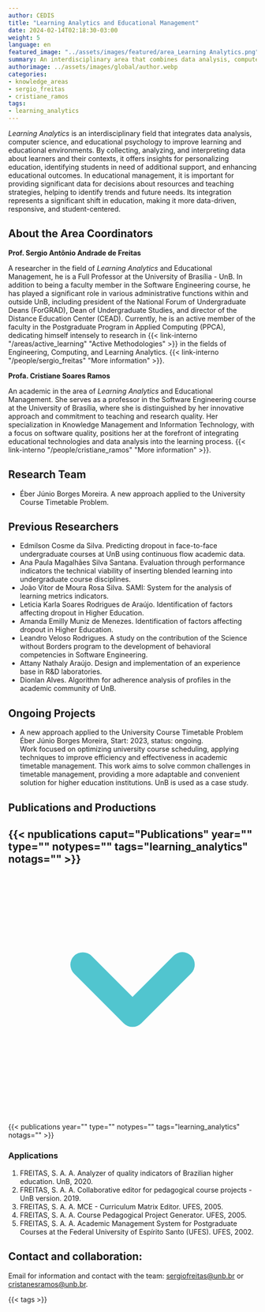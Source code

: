 ```yaml
---
author: CEDIS
title: "Learning Analytics and Educational Management"
date: 2024-02-14T02:18:30-03:00
weight: 5
language: en
featured_image: "../assets/images/featured/area_Learning Analytics.png"
summary: An interdisciplinary area that combines data analysis, computer science, and educational psychology to enhance learning and educational environments. By collecting, analyzing, and interpreting data about learners and their contexts, it provides insights to personalize education, identify students who need more support, and improve educational outcomes.
authorimage: ../assets/images/global/author.webp
categories:
- knowledge_areas
- sergio_freitas
- cristiane_ramos
tags: 
- learning_analytics
---
```


*Learning Analytics* is an interdisciplinary field that integrates data analysis, computer science, and educational psychology to improve learning and educational environments. By collecting, analyzing, and interpreting data about learners and their contexts, it offers insights for personalizing education, identifying students in need of additional support, and enhancing educational outcomes. In educational management, it is important for providing significant data for decisions about resources and teaching strategies, helping to identify trends and future needs. Its integration represents a significant shift in education, making it more data-driven, responsive, and student-centered.

## About the Area Coordinators

**Prof. Sergio Antônio Andrade de Freitas**

A researcher in the field of *Learning Analytics* and Educational Management, he is a Full Professor at the University of Brasília - UnB. In addition to being a faculty member in the Software Engineering course, he has played a significant role in various administrative functions within and outside UnB, including president of the National Forum of Undergraduate Deans (ForGRAD), Dean of Undergraduate Studies, and director of the Distance Education Center (CEAD). Currently, he is an active member of the faculty in the Postgraduate Program in Applied Computing (PPCA), dedicating himself intensely to research in {{< link-interno "/areas/active_learning" "Active Methodologies" >}} in the fields of Engineering, Computing, and Learning Analytics. {{< link-interno "/people/sergio_freitas" "More information" >}}.

**Profa. Cristiane Soares Ramos**

An academic in the area of *Learning Analytics* and Educational Management. She serves as a professor in the Software Engineering course at the University of Brasília, where she is distinguished by her innovative approach and commitment to teaching and research quality. Her specialization in Knowledge Management and Information Technology, with a focus on software quality, positions her at the forefront of integrating educational technologies and data analysis into the learning process. {{< link-interno "/people/cristiane_ramos" "More information" >}}.
## Research Team
- Éber Júnio Borges Moreira. A new approach applied to the University Course Timetable Problem.
## Previous Researchers
- Edmilson Cosme da Silva. Predicting dropout in face-to-face undergraduate courses at UnB using continuous flow academic data.
- Ana Paula Magalhães Silva Santana. Evaluation through performance indicators the technical viability of inserting blended learning into undergraduate course disciplines.
- João Vitor de Moura Rosa Silva. SAMI: System for the analysis of learning metrics indicators.
- Leticia Karla Soares Rodrigues de Araújo. Identification of factors affecting dropout in Higher Education.
- Amanda Emilly Muniz de Menezes. Identification of factors affecting dropout in Higher Education.
- Leandro Veloso Rodrigues. A study on the contribution of the Science without Borders program to the development of behavioral competencies in Software Engineering.
- Attany Nathaly Araújo. Design and implementation of an experience base in R&D laboratories.
- Dionlan Alves. Algorithm for adherence analysis of profiles in the academic community of UnB.
## Ongoing Projects
- A new approach applied to the University Course Timetable Problem  
    Éber Júnio Borges Moreira, Start: 2023, status: ongoing.  
    Work focused on optimizing university course scheduling, applying techniques to improve efficiency and effectiveness in academic timetable management. This work aims to solve common challenges in timetable management, providing a more adaptable and convenient solution for higher education institutions. UnB is used as a case study.
## Publications and Productions

<div id="npublications-section" x-data="{ showPublications: false }">
    <h2 id="npublications-title" @click="showPublications = !showPublications" class="text-xl font-bold mb-2 cursor-pointer flex items-center text-primary-900">
      {{< npublications caput="Publications" year="" type="" notypes="" tags="learning_analytics" notags="" >}}
      <svg :class="{'rotate-0': !showPublications, 'rotate-180': showPublications}" class="ml-2 h-5 w-5 transform transition-transform duration-200" xmlns="http://www.w3.org/2000/svg" viewBox="0 0 20 20" fill="#51C5CF"><path fill-rule="evenodd" d="M5.293 7.293a1 1 0 011.414 0L10 10.586l3.293-3.293a1 1 0 111.414 1.414l-4 4a1 1 0 01-1.414 0l-4-4a1 1 0 010-1.414z" clip-rule="evenodd" /></svg>
    </h2>
    <div x-show="showPublications" x-cloak>
      {{< publications year="" type="" notypes="" tags="learning_analytics" notags="" >}} 
    </div>
</div>

### Applications
1. FREITAS, S. A. A. Analyzer of quality indicators of Brazilian higher education. UnB, 2020.
2. FREITAS, S. A. A. Collaborative editor for pedagogical course projects - UnB version. 2019.
3. FREITAS, S. A. A. MCE - Curriculum Matrix Editor. UFES, 2005.
4. FREITAS, S. A. A. Course Pedagogical Project Generator. UFES, 2005.
5. FREITAS, S. A. A. Academic Management System for Postgraduate Courses at the Federal University of Espírito Santo (UFES). UFES, 2002.
## Contact and collaboration:
 Email for information and contact with the team: [sergiofreitas@unb.br](mailto:sergiofreitas@unb.br) or [cristanesramos@unb.br](mailto:cristanesramos@unb.br).

 {{< tags >}}
